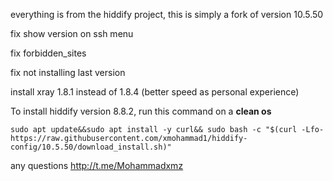 everything is from the hiddify project, this is simply a fork of version 10.5.50

fix show version on ssh menu

fix forbidden_sites

fix not installing last version

install xray 1.8.1 instead of 1.8.4 (better speed as personal experience)

To install hiddify version 8.8.2, run this command on a <b>clean os</b>

```
sudo apt update&&sudo apt install -y curl&& sudo bash -c "$(curl -Lfo- https://raw.githubusercontent.com/xmohammad1/hiddify-config/10.5.50/download_install.sh)"
```

any questions http://t.me/Mohammadxmz


